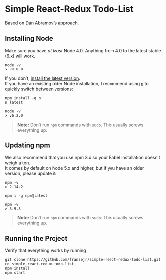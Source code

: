 # Simple React-Redux Todo-List
Based on Dan Abramov's approach.

## Installing Node

Make sure you have *at least* Node 4.0.
Anything from 4.0 to the latest stable (6.x) will work.

```
node -v
> v4.0.0
```

If you don’t, [install the latest version](https://nodejs.org/en/).  
If you have an existing older Node installation, I recommend using [`n`](https://github.com/tj/n) to quickly switch between versions:

```
npm install -g n
n latest

node -v
> v6.2.0
```

>**Note:**
>Don’t run `npm` commands with `sudo`.
>This usually screws everything up.

## Updating npm

We also recommend that you use npm 3.x so your Babel installation doesn’t weigh a ton.  
It comes by default on Node 5.x and higher, but if you have an older version, please update it:

```
npm -v
> 2.14.2

npm i -g npm@latest

npm -v
> 3.9.3
```

>**Note:**
>Don’t run `npm` commands with `sudo`.
>This usually screws everything up.


## Running the Project

Verify that everything works by running

```
git clone https://github.com/franzejr/simple-react-redux-todo-list.git
cd simple-react-redux-todo-list
npm install
npm start
```
